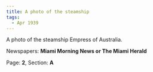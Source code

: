 ```yaml
---  
title: A photo of the steamship  
tags:  
  - Apr 1939  
---  
```

  
A photo of the steamship Empress of Australia.  
  
Newspapers: **Miami Morning News or The Miami Herald**  
  
Page: **2**, Section: **A** 
